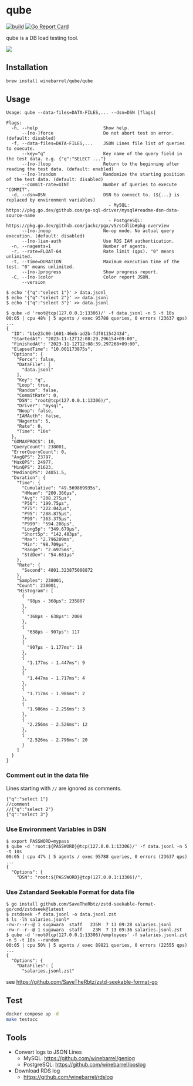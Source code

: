# qube

[![build](https://github.com/winebarrel/qube/actions/workflows/test.yml/badge.svg)](https://github.com/winebarrel/qube/actions/workflows/test.yml)
[![Go Report Card](https://goreportcard.com/badge/github.com/winebarrel/qube)](https://goreportcard.com/report/github.com/winebarrel/qube)

qube is a DB load testing tool.

![](https://github.com/user-attachments/assets/cd73095e-10cc-4e22-bc2d-672370575b99)

## Installation

```sh
brew install winebarrel/qube/qube
```

## Usage

```
Usage: qube --data-files=DATA-FILES,... --dsn=DSN [flags]

Flags:
  -h, --help                         Show help.
      --[no-]force                   Do not abort test on error. (default: disabled)
  -f, --data-files=DATA-FILES,...    JSON Lines file list of queries to execute.
      --key="q"                      Key name of the query field in the test data. e.g. {"q":"SELECT ..."}
      --[no-]loop                    Return to the beginning after reading the test data. (default: enabled)
      --[no-]random                  Randomize the starting position of the test data. (default: disabled)
      --commit-rate=UINT             Number of queries to execute "COMMIT".
  -d, --dsn=DSN                      DSN to connect to. (${...} is replaced by environment variables)
                                       - MySQL: https://pkg.go.dev/github.com/go-sql-driver/mysql#readme-dsn-data-source-name
                                       - PostgreSQL: https://pkg.go.dev/github.com/jackc/pgx/v5/stdlib#pkg-overview
      --[no-]noop                    No-op mode. No actual query execution. (default: disabled)
      --[no-]iam-auth                Use RDS IAM authentication.
  -n, --nagents=1                    Number of agents.
  -r, --rate=FLOAT-64                Rate limit (qps). "0" means unlimited.
  -t, --time=DURATION                Maximum execution time of the test. "0" means unlimited.
      --[no-]progress                Show progress report.
  -C, --[no-]color                   Color report JSON.
      --version
```

```
$ echo '{"q":"select 1"}' > data.jsonl
$ echo '{"q":"select 2"}' >> data.jsonl
$ echo '{"q":"select 3"}' >> data.jsonl

$ qube -d 'root@tcp(127.0.0.1:13306)/' -f data.jsonl -n 5 -t 10s
00:05 | cpu 48% | 5 agents / exec 95788 queries, 0 errors (23637 qps)
...
{
  "ID": "b1e23c00-1601-46eb-ad2b-fdf01154243d",
  "StartedAt": "2023-11-12T12:08:29.296154+09:00",
  "FinishedAt": "2023-11-12T12:08:39.297268+09:00",
  "ElapsedTime": "10.001173875s",
  "Options": {
    "Force": false,
    "DataFile": [
      "data.jsonl"
    ],
    "Key": "q",
    "Loop": true,
    "Random": false,
    "CommitRate": 0,
    "DSN": "root@tcp(127.0.0.1:13306)/",
    "Driver": "mysql",
    "Noop": false,
    "IAMAuth": false,
    "Nagents": 5,
    "Rate": 0,
    "Time": "10s"
  },
  "GOMAXPROCS": 10,
  "QueryCount": 238001,
  "ErrorQueryCount": 0,
  "AvgQPS": 23797,
  "MaxQPS": 24977,
  "MinQPS": 21623,
  "MedianQPS": 24051.5,
  "Duration": {
    "Time": {
      "Cumulative": "49.569869935s",
      "HMean": "200.366µs",
      "Avg": "208.275µs",
      "P50": "199.75µs",
      "P75": "222.042µs",
      "P95": "288.875µs",
      "P99": "363.375µs",
      "P999": "594.208µs",
      "Long5p": "349.679µs",
      "Short5p": "142.483µs",
      "Max": "2.796209ms",
      "Min": "98.709µs",
      "Range": "2.6975ms",
      "StdDev": "54.681µs"
    },
    "Rate": {
      "Second": 4801.323875008872
    },
    "Samples": 238001,
    "Count": 238001,
    "Histogram": [
      {
        "98µs - 368µs": 235807
      },
      {
        "368µs - 638µs": 2008
      },
      {
        "638µs - 907µs": 117
      },
      {
        "907µs - 1.177ms": 19
      },
      {
        "1.177ms - 1.447ms": 9
      },
      {
        "1.447ms - 1.717ms": 4
      },
      {
        "1.717ms - 1.986ms": 2
      },
      {
        "1.986ms - 2.256ms": 3
      },
      {
        "2.256ms - 2.526ms": 12
      },
      {
        "2.526ms - 2.796ms": 20
      }
    ]
  }
}
```

### Comment out in the data file

Lines starting with `//` are ignored as comments.

```
{"q":"select 1"}
//comment
//{"q":"select 2"}
{"q":"select 3"}
```

### Use Environment Variables in DSN

```
$ export PASSWORD=mypass
$ qube -d 'root:${PASSWORD}@tcp(127.0.0.1:13306)/' -f data.jsonl -n 5 -t 10s
00:05 | cpu 47% | 5 agents / exec 95788 queries, 0 errors (23637 qps)
...
{
  "Options": {
    "DSN": "root:${PASSWORD}@tcp(127.0.0.1:13306)/",
```

### Use Zstandard Seekable Format for data file

```
$ go install github.com/SaveTheRbtz/zstd-seekable-format-go/cmd/zstdseek@latest
$ zstdseek -f data.jsonl -o data.jsonl.zst
$ ls -lh salaries.jsonl*
-rw-r--r--@ 1 sugawara  staff   235M  7 13 09:28 salaries.jsonl
-rw-r--r--@ 1 sugawara  staff    23M  7 13 09:36 salaries.jsonl.zst
$ qube -d 'root@tcp(127.0.0.1:13306)/employees' -f salaries.jsonl.zst -n 5 -t 10s --random
00:05 | cpu 50% | 5 agents / exec 89821 queries, 0 errors (22555 qps)
...
{
  "Options": {
    "DataFiles": [
      "salaries.jsonl.zst"
```
see https://github.com/SaveTheRbtz/zstd-seekable-format-go

## Test

```sh
docker compose up -d
make testacc
```

## Tools

- Convert logs to JSON Lines
  - MySQL: https://github.com/winebarrel/genlog
  - PostgreSQL: https://github.com/winebarrel/poslog
- Download RDS log
  - https://github.com/winebarrel/rdslog


